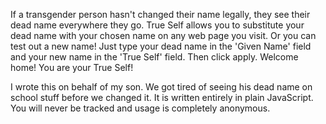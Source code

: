 If a transgender person hasn't changed their name legally, they see their dead name everywhere they go. True Self allows you to substitute your dead name with your chosen name on any web page you visit. Or you can test
out a new name! Just type your dead name in the 'Given Name' field and your new
name in the 'True Self' field. Then click apply. Welcome home! You are your
True Self!

I wrote this on behalf of my son. We got tired of seeing his dead name on school stuff before we changed it. It is written entirely in plain JavaScript. You will never be tracked and usage is completely anonymous.
